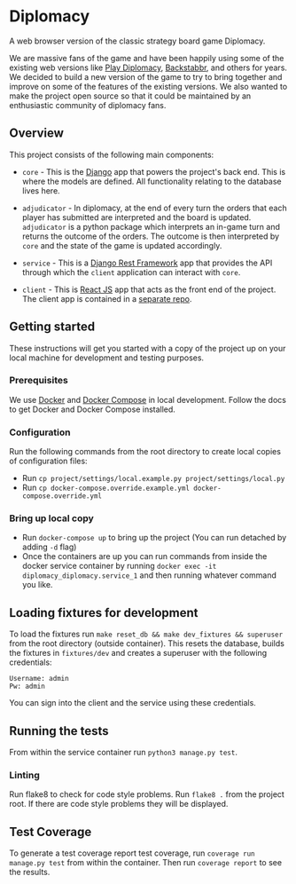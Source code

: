 # Diplomacy

A web browser version of the classic strategy board game Diplomacy.

We are massive fans of the game and have been happily using some of the
existing web versions like [Play Diplomacy][play diplomacy],
[Backstabbr][backstabbr], and others for years. We decided to build a new
version of the game to try to bring together and improve on some of the
features of the existing versions. We also wanted to make the project open
source so that it could be maintained by an enthusiastic community of diplomacy
fans.

## Overview

This project consists of the following main components:

* `core` - This is the [Django][django] app that powers the project's back end.
  This is where the models are defined. All functionality relating to the
  database lives here.

* `adjudicator` - In diplomacy, at the end of every turn the orders that each
  player has submitted are interpreted and the board is updated. `adjudicator`
  is a python package which interprets an in-game turn and returns the outcome
  of the orders. The outcome is then interpreted by `core` and the state of the
  game is updated accordingly.

* `service` - This is a [Django Rest Framework][DRF] app that provides the API
  through which the `client` application can interact with `core`.

* `client` - This is [React JS][reactjs] app that acts as the front end of the
  project. The client app is contained in a [separate repo][client].


## Getting started

These instructions will get you started with a copy of the project up on your
local machine for development and testing purposes.

### Prerequisites

We use [Docker][docker] and [Docker Compose][docker-compose] in local
development. Follow the docs to get Docker and Docker Compose installed.

### Configuration

Run the following commands from the root directory to create local copies of
configuration files:

* Run `cp project/settings/local.example.py project/settings/local.py`
* Run `cp docker-compose.override.example.yml docker-compose.override.yml`

### Bring up local copy

* Run `docker-compose up` to bring up the project (You can run detached by
  adding `-d` flag)
* Once the containers are up you can run commands from inside the docker
  service container by running `docker exec -it diplomacy_diplomacy.service_1`
  and then running whatever command you like.

## Loading fixtures for development

To load the fixtures run `make reset_db && make dev_fixtures && superuser` from the root directory
(outside container). This resets the database, builds the fixtures in
`fixtures/dev` and creates a superuser with the following credentials:
```
Username: admin
Pw: admin
```
You can sign into the client and the service using these credentials.

## Running the tests

From within the service container run `python3 manage.py test`.

### Linting

Run flake8 to check for code style problems. Run `flake8 .` from the project
root. If there are code style problems they will be displayed.

## Test Coverage

To generate a test coverage report test coverage, run `coverage run manage.py
test` from within the container. Then run `coverage report` to see the results.

[play diplomacy]: https://www.playdiplomacy.com/
[backstabbr]: https://www.backstabbr.com/
[django]: https://www.djangoproject.com/
[DRF]: https://www.django-rest-framework.org/
[reactjs]: https://www.reactjs.org/
[client]: https://www.github.com/samjhayes/diplomacy-client/
[docker]: https://docs.docker.com/
[docker-compose]: https://docs.docker.com/compose/
